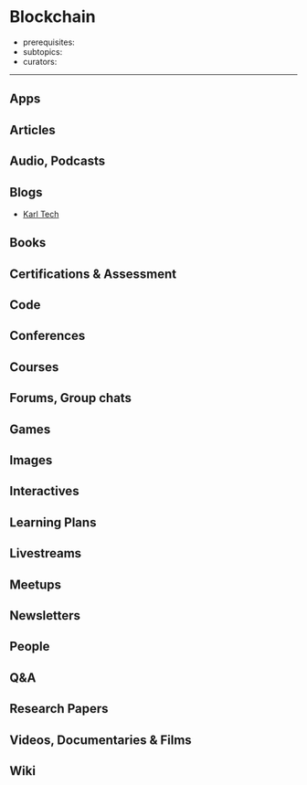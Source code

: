 # Blockchain

- prerequisites:
- subtopics:
- curators:

------

## Apps

## Articles

## Audio, Podcasts

## Blogs

- [Karl Tech](https://karl.tech/)

## Books

## Certifications & Assessment

## Code

## Conferences

## Courses

## Forums, Group chats

## Games

## Images

## Interactives

## Learning Plans

## Livestreams

## Meetups

## Newsletters

## People

## Q&A

## Research Papers

## Videos, Documentaries & Films

## Wiki

